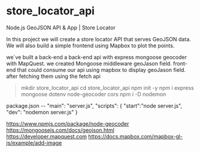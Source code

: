 # store_locator_api
 Node.js GeoJSON API & App | Store Locator


In this project we will create a store locator API that serves GeoJSON data. 
We will also build a simple frontend using Mapbox to plot the points.

we`ve built a back-end a back-end api with express mongoose 
geocoder with MapQuest. we created Mongoose middleware
geoJason field. front-end that could consume our api using 
mapbox to display geoJason field. after fetching them using the 
fetch api


> mkdir store_locator_api
> cd store_locator_api
> npm init -y
> npm i express mongoose dotenv node-geocoder cors
> npm i -D nodemon

package.json --
"main": "server.js",
"scripts": {
   "start":"node server.js",
   "dev": "nodemon server.js"
 }

https://www.npmjs.com/package/node-geocoder
https://mongoosejs.com/docs/geojson.html
https://developer.mapquest.com
https://docs.mapbox.com/mapbox-gl-js/example/add-image

